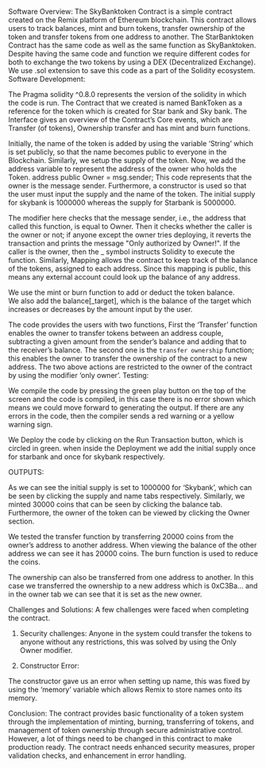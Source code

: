 Software Overview:
The SkyBanktoken Contract is a simple contract created on the Remix platform of Ethereum blockchain. This contract allows users to track balances, mint and burn tokens, transfer ownership of the token and transfer tokens from one address to another. The StarBanktoken Contract has the same code as well as the same function as SkyBanktoken. Despite having the same code and function we require different codes for both to exchange the two tokens by using a DEX (Decentralized Exchange). We use .sol extension to save this code as a part of the Solidity ecosystem.
Software Development:

 
				
The Pragma solidity ^0.8.0 represents the version of the solidity in which the code is run. 
The Contract that we created is named BankToken as a reference for the token which is created for Star bank and Sky bank. 
The Interface gives an overview of the Contract’s Core events, which are Transfer (of tokens), Ownership transfer and has mint and burn functions. 

  
 
Initially, the name of the token is added by using the variable ‘String’ which is set publicly, so that the name becomes public to everyone in the Blockchain. Similarly, we setup the supply of the token.
Now, we add the address variable to represent the address of the owner who holds the Token. 
address public Owner = msg.sender; 
This code represents that the owner is the message sender.
Furthermore, a constructor is used so that the user must input the supply and the name of the token. The initial supply for skybank is 1000000 whereas the supply for Starbank is 5000000.

 
The modifier here checks that the message sender, i.e., the address that called this function, is equal to Owner. Then it checks whether the caller is the owner or not; if anyone except the owner tries deploying, it reverts the transaction and prints the message "Only authorized by Owner!".
If the caller is the owner, then the _ symbol instructs Solidity to execute the function.
Similarly, Mapping allows the contract to keep track of the balance of the tokens, assigned to each address. Since this mapping is public, this means any external account could look up the balance of any address.
 

 We use the mint or burn function to add or deduct the token balance.  
We also add the balance[_target], which is the balance of the target which increases or decreases by the amount input by the user. 

 

The code provides the users with two functions, First the ‘Transfer’ function enables the owner to transfer tokens between an address couple, subtracting a given amount from the sender’s balance and adding that to the receiver’s balance.
The second one is the `transfer ownership` function; this enables the owner to transfer the ownership of the contract to a new address. The two above actions are restricted to the owner of the contract by using the modifier ‘only owner’.
Testing:

 
We compile the code by pressing the green play button on the top of the screen and the code is compiled, in this case there is no error shown which means we could move forward to generating the output. If there are any errors in the code, then the compiler sends a red warning or a yellow warning sign. 

 
We Deploy the code by clicking on the Run Transaction button, which is circled in green. when inside the Deployment we add the initial supply once for starbank and once for skybank respectively. 

 



OUTPUTS: 

 
 
As we can see the initial supply is set to 1000000 for ‘Skybank’, which can be seen by clicking the supply and name tabs respectively. Similarly, we minted 30000 coins that can be seen by clicking the balance tab. Furthermore, the owner of the token can be viewed by clicking the Owner section.


 
We tested the transfer function by transferring 20000 coins from the owner’s address to another address. When viewing the balance of the other address we can see it has 20000 coins. The burn function is used to reduce the coins.
 
The ownership can also be transferred from one address to another. In this case we transferred the ownership to a new address which is 0xC3Ba… and in the owner tab we can see that it is set as the new owner.  

 



Challenges and Solutions:
A few challenges were faced when completing the contract.

1.	Security challenges:
Anyone in the system could transfer the tokens to anyone without any restrictions, this was solved by using the Only Owner modifier. 


2.	Constructor Error:
 
The constructor gave us an error when setting up name, this was fixed by using the ‘memory’ variable which allows Remix to store names onto its memory. 
 

Conclusion:
The contract provides basic functionality of a token system through the implementation of minting, burning, transferring of tokens, and management of token ownership through secure administrative control. However, a lot of things need to be changed in this contract to make production ready. The contract needs enhanced security measures, proper validation checks, and enhancement in error handling.
